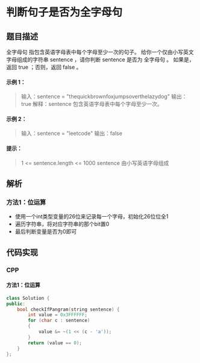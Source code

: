 # 判断句子是否为全字母句

## 题目描述
全字母句 指包含英语字母表中每个字母至少一次的句子。
给你一个仅由小写英文字母组成的字符串 sentence ，请你判断 sentence 是否为 全字母句 。
如果是，返回 true ；否则，返回 false 。


#### 示例 1：
> 输入：sentence = "thequickbrownfoxjumpsoverthelazydog"
> 输出：true
> 解释：sentence 包含英语字母表中每个字母至少一次。

#### 示例 2：
> 输入：sentence = "leetcode"
> 输出：false
 
#### 提示：
> 1 <= sentence.length <= 1000
> sentence 由小写英语字母组成


## 解析
### 方法1：位运算
- 使用一个int类型变量的26位来记录每一个字母，初始化26位位全1
- 遍历字符串，将对应字符串的那个bit置0
- 最后判断变量是否为0即可

## 代码实现
### CPP
#### 方法1：位运算
```CPP
class Solution {
public:
    bool checkIfPangram(string sentence) {
        int value = 0x3FFFFFF;
        for (char c : sentence)
        {
            value &= ~(1 << (c - 'a'));
        }
        return (value == 0);
    }
};
```